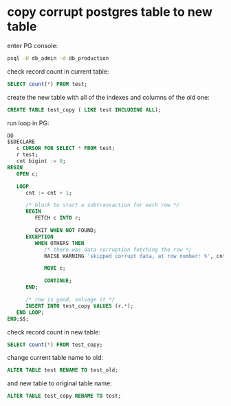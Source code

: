 # copy corrupt postgres table to new table

enter PG console:

```bash
psql -U db_admin -d db_production
```

check record count in current table:

```sql
SELECT count(*) FROM test;
```

create the new table with all of the indexes and columns of the old one:

```sql
CREATE TABLE test_copy ( LIKE test INCLUDING ALL);
```

run loop in PG:

```sql
DO
$$DECLARE
   c CURSOR FOR SELECT * FROM test;
   r test;
   cnt bigint := 0;
BEGIN
   OPEN c;

   LOOP
      cnt := cnt + 1;

      /* block to start a subtransaction for each row */
      BEGIN
         FETCH c INTO r;

         EXIT WHEN NOT FOUND;
      EXCEPTION
         WHEN OTHERS THEN
            /* there was data corruption fetching the row */
            RAISE WARNING 'skipped corrupt data, at row number: %', cnt;

            MOVE c;

            CONTINUE;
      END;

      /* row is good, salvage it */
      INSERT INTO test_copy VALUES (r.*);
   END LOOP;
END;$$;
```

check record count in new table:

```sql
SELECT count(*) FROM test_copy;
```

change current table name to old:

```sql
ALTER TABLE test RENAME TO test_old;
```

and new table to original table name:

```sql
ALTER TABLE test_copy RENAME TO test;
```